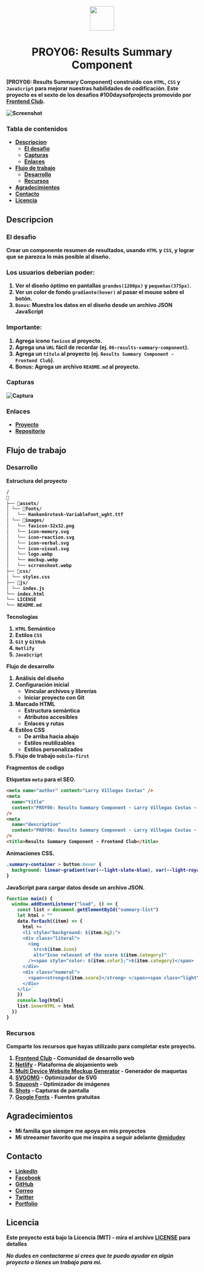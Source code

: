 <div align="center" style="text-align: center">
<img src = "./assets/images/logo.webp" height="64" width="auto">
  <h1><b>PROY06: Results Summary Component<b></h1>
</div>

[PROY06: Results Summary Component] construido con `HTML`, `CSS` y `JavaScript` para mejorar nuestras habilidades de codificación. Este proyecto es el sexto de los desafios #100daysofprojects promovido por [Frontend Club](https://www.facebook.com/frontendclubfb).

![Screenshot](./assets/images/screenshoot.webp)

### Tabla de contenidos

- [Descripcion](#descripcion)
  - [El desafio](#el-desafio)
  - [Capturas](#capturas)
  - [Enlaces](#enlaces)
- [Flujo de trabajo](#flujo-de-trabajo)
  - [Desarrollo](#desarrollo)
  - [Recursos](#recursos)
- [Agradecimientos](#agradecimientos)
- [Contacto](#contacto)
- [Licencia](#licencia)

## Descripcion

### El desafio

Crear un componente resumen de resultados, usando `HTML` y `CSS`, y lograr que se parezca lo más posible al diseño.

### Los usuarios deberían poder:

1. Ver el diseño óptimo en pantallas `grandes(1200px)` y `pequeñas(375px)`.
2. Ver un color de fondo `gradiente(hover)` al pasar el mouse sobre el botón.
3. `Bonus`: Muestra los datos en el diseño desde un archivo JSON JavaScript


### Importante:

1. Agrega icono `favicon` al proyecto.
2. Agrega una `URL` fácil de recordar (ej. `06-results-summary-component`).
3. Agrega un `título` al proyecto (ej. `Results Summary Component - Frontend Club`).
4. **Bonus**: Agrega un archivo `README.md` al proyecto.


### Capturas

![Captura](./assets/images/mockup.webp)

### Enlaces

- [Proyecto](https://06-results-summary-component-larry.netlify.app/)
- [Repositorio](https://github.com/LarryIVC/100_days_of_projects_day8)

## Flujo de trabajo

### Desarrollo

**Estructura del proyecto**

```txt
/
📂
├── 📂assets/
│ └── 📂fonts/
│   └── HankenGrotesk-VariableFont_wght.ttf
│ └── 📂images/
│   └── favicon-32x32.png
│   └── icon-memory.svg
│   └── icon-reaction.svg
│   └── icon-verbal.svg
│   └── icon-visual.svg
│   └── logo.webp
│   └── mockup.webp
│   └── scrrenshoot.webp
├── 📂css/
│ └── styles.css
├── 📂js/
│ └── index.js
└── index.html
└── LICENSE
└── README.md
```

**Tecnologías**

1. `HTML` Semántico
2. Estilos `CSS`
3. `Git` y `GitHub`
4. `Netlify`
5. `JavaScript`

**Flujo de desarrollo**

1. Análisis del diseño
2. Configuración inicial
   - Vincular archivos y librerías
   - Iniciar proyecto con Git
3. Marcado HTML
   - Estructura semántica
   - Atributos accesibles
   - Enlaces y rutas
4. Estilos CSS
   - De arriba hacia abajo
   - Estilos reutilizables
   - Estilos personalizados
5. Flujo de trabajo `mobile-first`

**Fragmentos de codigo**

Etiquetas `meta` para el SEO.

```html
<meta name="author" content="Larry Villegas Costas" />
<meta
  name="title"
  content="PROY06: Results Summary Component - Larry Villegas Costas - Frontend Club"
/>
<meta
  name="description"
  content="PROY06: Results Summary Component - Larry Villegas Costas - Frontend Club"
/>
<title>Results Summary Component - Frontend Club</title>
```

Animaciones CSS.

```css
.summary-container > button:hover {
  background: linear-gradient(var(--light-slate-blue), var(--light-royal-blue));
}
```

JavaScript para cargar datos desde un archivo JSON.

```js
function main() {
  window.addEventListener("load", () => {
    const list = document.getElementById("summary-list")
    let html = ""
    data.forEach((item) => {
      html += `
      <li style="background: ${item.bg};">
      <div class="literal">
        <img
          src=${item.icon}
          alt="Icon relevant of the score ${item.category}"
        /><span style="color: ${item.color};">${item.category}</span>
      </div>
      <div class="numeral">
        <span><strong>${item.score}</strong> </span><span class="light">/ 100</span>
      </div>
    </li>`
    })
    console.log(html)
    list.innerHTML = html
  })
}
```

### Recursos

Comparte los recursos que hayas utilizado para completar este proyecto.

1. [Frontend Club](https://www.facebook.com/frontendclubfb) - Comunidad de desarrollo web
2. [Netlify](https://www.netlify.com/) - Plataforma de alojamiento web
3. [Multi Device Website Mockup Generator](https://techsini.com/multi-mockup/index.php) - Generador de maquetas
4. [SVGOMG](https://jakearchibald.github.io/svgomg/) - Optimizador de SVG
5. [Squoosh](https://squoosh.app/) - Optimizador de imágenes
6. [Shots](https://shots.so/) - Capturas de pantalla
7. [Google Fonts](https://fonts.google.com/) - Fuentes gratuitas

## Agradecimientos

- Mi familia que siempre me apoya en mis proyectos
- Mi streeamer favorito que me inspira a seguir adelante [@midudev](https://www.twitch.tv/midudev)

## Contacto

- [LinkedIn](https://www.linkedin.com/in/larryvillegascostas/)
- [Facebook](https://www.facebook.com/profile.php?id=1201373751)
- [GitHub](https://github.com/LarryIVC)
- [Correo](mailto:larry_villegas@hotmail.com)
- [Twitter](https://twitter.com/LarryVillegas)
- [Portfolio](https://portfolio-larry.netlify.app/)

## Licencia

Este proyecto está bajo la Licencia (MIT) - mira el archivo [LICENSE](LICENSE) para detalles

*No dudes en contactarme si crees que te puedo ayudar en algún proyecto o tienes un trabajo para mi.*

